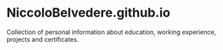 # NiccoloBelvedere.github.io
Collection of personal information about education, working experience, projects and certificates.
